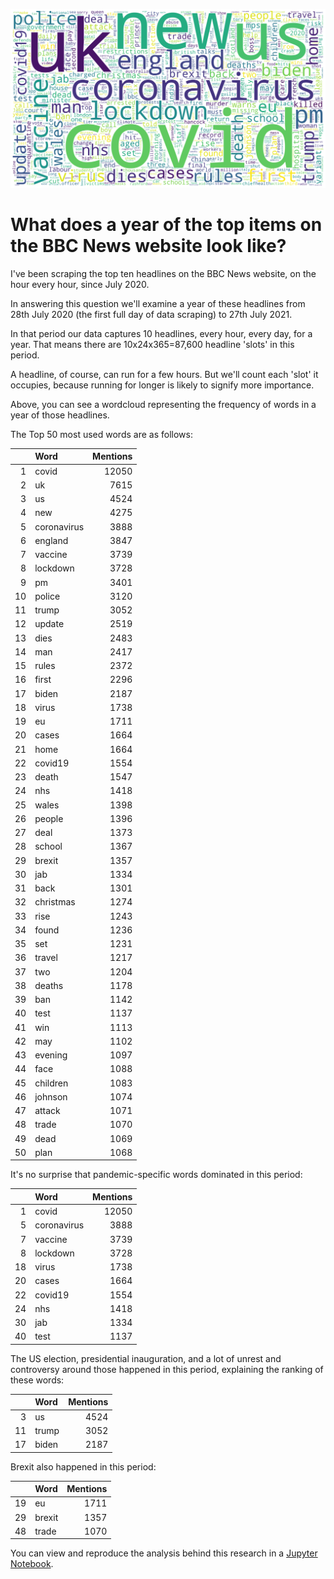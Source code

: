 ![Wordcloud of a year of headlines on the BBC News website](images/BBCnews-year1-wordcloud.png)

# What does a year of the top items on the BBC News website look like?

I've been scraping the top ten headlines on the BBC News website, on the hour every hour, since July 2020.

In answering this question we'll examine a year of these headlines from 28th July 2020 (the first full day of data scraping) to 27th July 2021.

In that period our data captures 10 headlines, every hour, every day, for a year. That means there are 10x24x365=87,600 headline 'slots' in this period.

A headline, of course, can run for a few hours. But we'll count each 'slot' it occupies, because running for longer is likely to signify more importance.

Above, you can see a wordcloud representing the frequency of words in a year of those headlines.

The Top 50 most used words are as follows:

|    | Word        |   Mentions |
|---:|:------------|-----------:|
|  1 | covid       |      12050 |
|  2 | uk          |       7615 |
|  3 | us          |       4524 |
|  4 | new         |       4275 |
|  5 | coronavirus |       3888 |
|  6 | england     |       3847 |
|  7 | vaccine     |       3739 |
|  8 | lockdown    |       3728 |
|  9 | pm          |       3401 |
| 10 | police      |       3120 |
| 11 | trump       |       3052 |
| 12 | update      |       2519 |
| 13 | dies        |       2483 |
| 14 | man         |       2417 |
| 15 | rules       |       2372 |
| 16 | first       |       2296 |
| 17 | biden       |       2187 |
| 18 | virus       |       1738 |
| 19 | eu          |       1711 |
| 20 | cases       |       1664 |
| 21 | home        |       1664 |
| 22 | covid19     |       1554 |
| 23 | death       |       1547 |
| 24 | nhs         |       1418 |
| 25 | wales       |       1398 |
| 26 | people      |       1396 |
| 27 | deal        |       1373 |
| 28 | school      |       1367 |
| 29 | brexit      |       1357 |
| 30 | jab         |       1334 |
| 31 | back        |       1301 |
| 32 | christmas   |       1274 |
| 33 | rise        |       1243 |
| 34 | found       |       1236 |
| 35 | set         |       1231 |
| 36 | travel      |       1217 |
| 37 | two         |       1204 |
| 38 | deaths      |       1178 |
| 39 | ban         |       1142 |
| 40 | test        |       1137 |
| 41 | win         |       1113 |
| 42 | may         |       1102 |
| 43 | evening     |       1097 |
| 44 | face        |       1088 |
| 45 | children    |       1083 |
| 46 | johnson     |       1074 |
| 47 | attack      |       1071 |
| 48 | trade       |       1070 |
| 49 | dead        |       1069 |
| 50 | plan        |       1068 |

It's no surprise that pandemic-specific words dominated in this period:

|    | Word        |   Mentions |
|---:|:------------|-----------:|
|  1 | covid       |      12050 |
|  5 | coronavirus |       3888 |
|  7 | vaccine     |       3739 |
|  8 | lockdown    |       3728 |
| 18 | virus       |       1738 |
| 20 | cases       |       1664 |
| 22 | covid19     |       1554 |
| 24 | nhs         |       1418 |
| 30 | jab         |       1334 |
| 40 | test        |       1137 |

The US election, presidential inauguration, and a lot of unrest and controversy around those happened in this period, explaining the ranking of these words:

|    | Word        |   Mentions |
|---:|:------------|-----------:|
|  3 | us          |       4524 |
| 11 | trump       |       3052 |
| 17 | biden       |       2187 |

Brexit also happened in this period:

|    | Word        |   Mentions |
|---:|:------------|-----------:|
| 19 | eu          |       1711 |
| 29 | brexit      |       1357 |
| 48 | trade       |       1070 |

You can view and reproduce the analysis behind this research in a [Jupyter Notebook](https://github.com/steveparks/journalism-research/blob/main/jupyter-notebooks/BBCNews-year1-wordcloud.ipynb).
